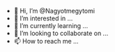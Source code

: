 - 👋 Hi, I’m @Nagyotmegytomi
- 👀 I’m interested in ...
- 🌱 I’m currently learning ...
- 💞️ I’m looking to collaborate on ...
- 📫 How to reach me ...

<!---
Nagyotmegytomi/Nagyotmegytomi is a ✨ special ✨ repository because its `README.md` (this file) appears on your GitHub profile.
You can click the Preview link to take a look at your changes.
--->
